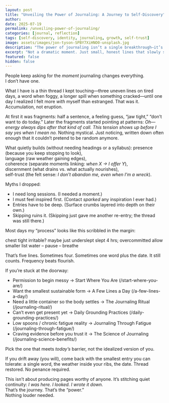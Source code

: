 ```yaml
---
layout: post
title: "Unveiling the Power of Journaling: A Journey to Self-Discovery"
author: 
date: 2025-07-19
permalink: /unveiling-power-of-journaling/
categories: [journal, reflection]
tags: [self-discovery, identity, journaling, growth, self-trust]
image: assets/images/jon-tyson-SPBY7XiHNO0-unsplash.jpg
description: "The power of journaling isn’t a single breakthrough—it’s quiet, repeated contact with yourself until trust returns."
excerpt: "Not a dramatic moment. Just small, honest lines that slowly stitch you back to yourself."
featured: false
hidden: false
---
```


People keep asking for the *moment* journaling changes everything.  
I don’t have one.  

What I have is a thin thread I kept touching—three uneven lines on tired days, a word when foggy, a longer spill when something cracked—until one day I realized I felt more *with* myself than estranged. That was it. Accumulation, not eruption.

At first it was fragments: half a sentence, a feeling guess, “jaw tight,” “don’t want to do today.” Later the fragments started pointing at patterns: *Oh—energy always dips after that kind of call.* *This tension shows up before I say yes when I mean no.* Nothing mystical. Just noticing, written down often enough that it couldn’t pretend to be random anymore.

What quietly builds (without needing headings or a syllabus):
presence (because you keep stopping to look),  
language (raw weather gaining edges),  
coherence (separate moments linking: *when X → I offer Y*),  
discernment (what drains vs. what actually nourishes),  
self-trust (the felt sense: *I don’t abandon me, even when I’m a wreck*).

Myths I dropped:
- I need long sessions. (I needed a moment.)
- I must feel inspired first. (Contact *sparked* any inspiration I ever had.)
- Entries have to be deep. (Surface crumbs layered into depth on their own.)
- Skipping ruins it. (Skipping just gave me another re-entry; the thread was still there.)

Most days my “process” looks like this scribbled in the margin:

chest tight
irritable? maybe just underslept
slept 4 hrs; overcommitted
allow smaller list
water – pause – breathe

That’s five lines. Sometimes four. Sometimes one word plus the date. It still counts. Frequency beats flourish.

If you’re stuck at the doorway:
- Permission to begin messy → Start Where You Are (/start-where-you-are/)
- Want the smallest sustainable form → A Few Lines a Day (/a-few-lines-a-day/)
- Need a little container so the body settles → The Journaling Ritual (/journaling-ritual/)
- Can’t even get present yet → Daily Grounding Practices (/daily-grounding-practices/)
- Low spoons / chronic fatigue reality → Journaling Through Fatigue (/journaling-through-fatigue/)
- Craving evidence before you trust it → The Science of Journaling (/journaling-science-benefits/)

Pick the one that meets *today’s* barrier, not the idealized version of you.

If you drift away (you will), come back with the smallest entry you can tolerate: a single word, the weather inside your ribs, the date. Thread restored. No penance required.

This isn’t about producing pages worthy of anyone. It’s stitching quiet continuity: *I was here. I looked. I wrote it down.*  
That’s the journey. That’s the “power.”  
Nothing louder needed.